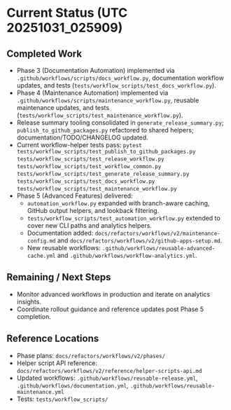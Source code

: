 # Current Status (UTC 20251031_025909)

## Completed Work

- Phase 3 (Documentation Automation) implemented via `.github/workflows/scripts/docs_workflow.py`, documentation workflow updates, and tests (`tests/workflow_scripts/test_docs_workflow.py`).
- Phase 4 (Maintenance Automation) implemented via `.github/workflows/scripts/maintenance_workflow.py`, reusable maintenance updates, and tests (`tests/workflow_scripts/test_maintenance_workflow.py`).
- Release summary tooling consolidated in `generate_release_summary.py`; `publish_to_github_packages.py` refactored to shared helpers; documentation/TODO/CHANGELOG updated.
- Current workflow-helper tests pass:
  `pytest tests/workflow_scripts/test_publish_to_github_packages.py`
  `tests/workflow_scripts/test_release_workflow.py`
  `tests/workflow_scripts/test_workflow_common.py`
  `tests/workflow_scripts/test_generate_release_summary.py`
  `tests/workflow_scripts/test_docs_workflow.py`
  `tests/workflow_scripts/test_maintenance_workflow.py`
- Phase 5 (Advanced Features) delivered:
  - `automation_workflow.py` expanded with branch-aware caching, GitHub output helpers, and lookback filtering.
  - `tests/workflow_scripts/test_automation_workflow.py` extended to cover new CLI paths and analytics helpers.
  - Documentation added: `docs/refactors/workflows/v2/maintenance-config.md` and `docs/refactors/workflows/v2/github-apps-setup.md`.
  - New reusable workflows: `.github/workflows/reusable-advanced-cache.yml` and `.github/workflows/workflow-analytics.yml`.

## Remaining / Next Steps

- Monitor advanced workflows in production and iterate on analytics insights.
- Coordinate rollout guidance and reference updates post Phase 5 completion.

## Reference Locations

- Phase plans: `docs/refactors/workflows/v2/phases/`
- Helper script API reference: `docs/refactors/workflows/v2/reference/helper-scripts-api.md`
- Updated workflows: `.github/workflows/reusable-release.yml`, `.github/workflows/documentation.yml`, `.github/workflows/reusable-maintenance.yml`
- Tests: `tests/workflow_scripts/`
